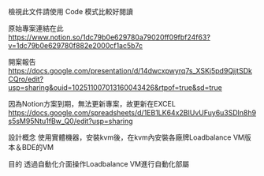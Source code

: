檢視此文件請使用 Code 模式比較好閱讀

原始專案連結在此
https://www.notion.so/1dc79b0e629780a79020ff09fbf24f63?v=1dc79b0e629780f882e2000cf1ac5b7c

開案報告
https://docs.google.com/presentation/d/14dwcxpwyrq7s_XSKj5pd9QjjtSDkCQro/edit?usp=sharing&ouid=102511007013160043426&rtpof=true&sd=true

因為Notion方案到期，無法更新專案，故更新在EXCEL
https://docs.google.com/spreadsheets/d/1EB1LK64x2BIUvUFuy6u3SDln8h9s5sM95Ntu1fBw_Q0/edit?usp=sharing

設計概念
使用實體機器，安裝kvm後，在kvm內安裝各廠牌Loadbalance VM版本＆BDE的VM

目的
透過自動化介面操作Loadbalance VM進行自動化部屬
